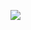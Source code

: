 ![](https://www.google.com/imgres?imgurl=https%3A%2F%2Fclimate.nasa.gov%2Fsystem%2Fnews_items%2Fmain_images%2F2830_wildfire1-768px.jpg&imgrefurl=https%3A%2F%2Fclimate.nasa.gov%2Fblog%2F2830%2Fsix-trends-to-know-about-fire-season-in-the-western-us%2F&tbnid=z0lEdzyDgS03kM&vet=12ahUKEwiKu5zkiNzvAhXan-AKHX6vBkEQMygAegUIARC_AQ..i&docid=04_jaT014tzuDM&w=768&h=512&q=forest%20fire&hl=en&authuser=0&ved=2ahUKEwiKu5zkiNzvAhXan-AKHX6vBkEQMygAegUIARC_AQ)
